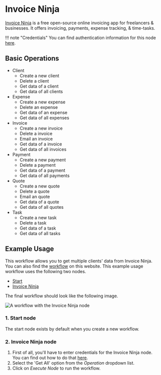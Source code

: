 # Invoice Ninja

[Invoice Ninja](https://www.invoiceninja.com/) is a free open-source online invoicing app for freelancers & businesses. It offers invoicing, payments, expense tracking, & time-tasks.

!!! note "Credentials"
    You can find authentication information for this node [here](/integrations/builtin/credentials/invoiceNinja/).


## Basic Operations

* Client
    * Create a new client
    * Delete a client
    * Get data of a client
    * Get data of all clients
* Expense
    * Create a new expense
    * Delete an expense
    * Get data of an expense
    * Get data of all expenses
* Invoice
    * Create a new invoice
    * Delete a invoice
    * Email an invoice
    * Get data of a invoice
    * Get data of all invoices
* Payment
    * Create a new payment
    * Delete a payment
    * Get data of a payment
    * Get data of all payments
* Quote
    * Create a new quote
    * Delete a quote
    * Email an quote
    * Get data of a quote
    * Get data of all quotes
* Task
    * Create a new task
    * Delete a task
    * Get data of a task
    * Get data of all tasks

## Example Usage

This workflow allows you to get multiple clients' data from Invoice Ninja. You can also find the [workflow](https://n8n.io/workflows/534) on this website. This example usage workflow uses the following two nodes.

- [Start](/integrations/builtin/core-nodes/n8n-nodes-base.start/)
- [Invoice Ninja]()

The final workflow should look like the following image.

![A workflow with the Invoice Ninja node](/_images/integrations/builtin/app-nodes/invoiceninja/workflow.png)

### 1. Start node

The start node exists by default when you create a new workflow.

### 2. Invoice Ninja node

1. First of all, you'll have to enter credentials for the Invoice Ninja node. You can find out how to do that [here](/integrations/builtin/credentials/invoiceNinja/).
2. Select the 'Get All' option from the *Operation* dropdown list.
3. Click on *Execute Node* to run the workflow.
